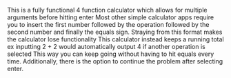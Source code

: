 This is a fully functional 4 function calculator which allows for multiple arguments before hitting enter
Most other simple calculator apps require you to insert the first number followed by the operation
followed by the second number and finally the equals sign. Straying from this format makes the calculator lose functionality
This calculator instead keeps a running total ex inputting 2 + 2 would automatically output 4 if another operation is selected
This way you can keep going without having to hit equals every time. Additionally, there is the option to continue the problem
after selecting enter. 
